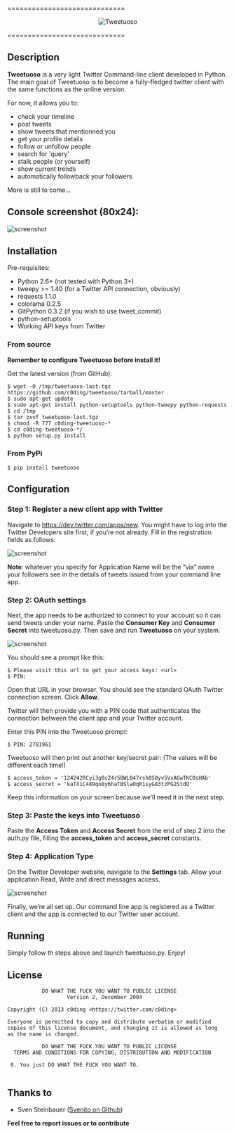 =============================
<p align="center" >
  <img src="https://raw.github.com/c0ding/tweetuoso/master/tweetuoso/doc/tweetuoso.banner.png" alt="Tweetuoso" title="Tweetuoso">
</p>
=============================


## Description


**Tweetuoso** is a very light Twitter Command-line client developed in Python. The main goal of Tweetuoso is to become a fully-fledged twitter client with the same functions as the online version.

For now, it allows you to:

* check your timeline
* post tweets
* show tweets that mentionned you
* get your profile details
* follow or unfollow people
* search for 'query'
* stalk people (or yourself)
* show current trends
* automatically followback your followers

More is still to come...


## Console screenshot (80x24):


![screenshot](https://raw.github.com/c0ding/tweetuoso/master/tweetuoso/doc/screenshot.png)


## Installation


Pre-requisites:

* Python 2.6+ (not tested with Python 3+)
* tweepy >= 1.40 (for a Twitter API connection, obviously)
* requests 1.1.0
* colorama 0.2.5
* GitPython 0.3.2 (if you wish to use tweet_commit)
* python-setuptools 
* Working API keys from Twitter


### From source

**Remember to configure Tweetuoso before install it!**

Get the latest version (from GitHub):

    $ wget -O /tmp/tweetuoso-last.tgz https://github.com/c0ding/tweetuoso/tarball/master
    $ sudo apt-get update
    $ sudo apt-get install python-setuptools python-tweepy python-requests
    $ cd /tmp
    $ tar zxvf tweetuoso-last.tgz
    $ chmod -R 777 c0ding-tweetuoso-*    
    $ cd c0ding-tweetuoso-*/
    $ python setup.py install


### From PyPi

    $ pip install tweetuoso


## Configuration


### Step 1: Register a new client app with Twitter


Navigate to https://dev.twitter.com/apps/new. You might have to log into the Twitter Developers site first, if you’re not already.
Fill in the registration fields as follows:

![screenshot](https://raw.github.com/c0ding/tweetuoso/master/tweetuoso/doc/registration.png)

**Note**: whatever you specify for Application Name will be the “via” name your followers see in the details of tweets issued from your command line app.


### Step 2: OAuth settings


Next, the app needs to be authorized to connect to your account so it can send tweets under your name. Paste the **Consumer Key** and **Consumer Secret** into tweetuoso.py. Then save and run **Tweetuoso** on your system.

![screenshot](https://raw.github.com/c0ding/tweetuoso/master/tweetuoso/doc/keys.png)

You should see a prompt like this:

    $ Please visit this url to get your access keys: <url>
    $ PIN:

Open that URL in your browser. You should see the standard OAuth Twitter connection screen. Click **Allow**.

Twitter will then provide you with a PIN code that authenticates the connection between the client app and your Twitter account.

Enter this PIN into the Tweetuoso prompt:

    $ PIN: 2781961

Tweetuoso will then print out another key/secret pair: (The values will be different each time!)

    $ access_token = '124242RCyi3g0cZ4r5BWL047rsh0S0yv5VxAGwTKCOsHAb'
    $ access_secret = 'kaTXiC489qo8y6haTBSlwOqR1syG83tzPG2StdQ'

Keep this information on your screen because we’ll need it in the next step.

### Step 3: Paste the keys into Tweetuoso


Paste the **Access Token** and **Access Secret** from the end of step 2 into the auth.py file, filling the **access_token** and **access_secret** constants.

### Step 4: Application Type


On the Twitter Developer website, navigate to the **Settings** tab. Allow your application Read, Write and direct messages access.

![screenshot](https://raw.github.com/c0ding/tweetuoso/master/tweetuoso/doc/access.png)

Finally, we’re all set up. Our command line app is registered as a Twitter client and the app is connected to our Twitter user account.

## Running


Simply follow th steps above and launch tweetuoso.py. Enjoy!


## License


```
           DO WHAT THE FUCK YOU WANT TO PUBLIC LICENSE
                   Version 2, December 2004
 
Copyright (C) 2013 c0ding <https://twitter.com/c0ding>
 
Everyone is permitted to copy and distribute verbatim or modified
copies of this license document, and changing it is allowed as long
as the name is changed.
 
           DO WHAT THE FUCK YOU WANT TO PUBLIC LICENSE
  TERMS AND CONDITIONS FOR COPYING, DISTRIBUTION AND MODIFICATION
 
 0. You just DO WHAT THE FUCK YOU WANT TO.


```


## Thanks to


* Sven Steinbauer ([Svenito on Github](https://github.com/Svenito))


**Feel free to report issues or to contribute**
